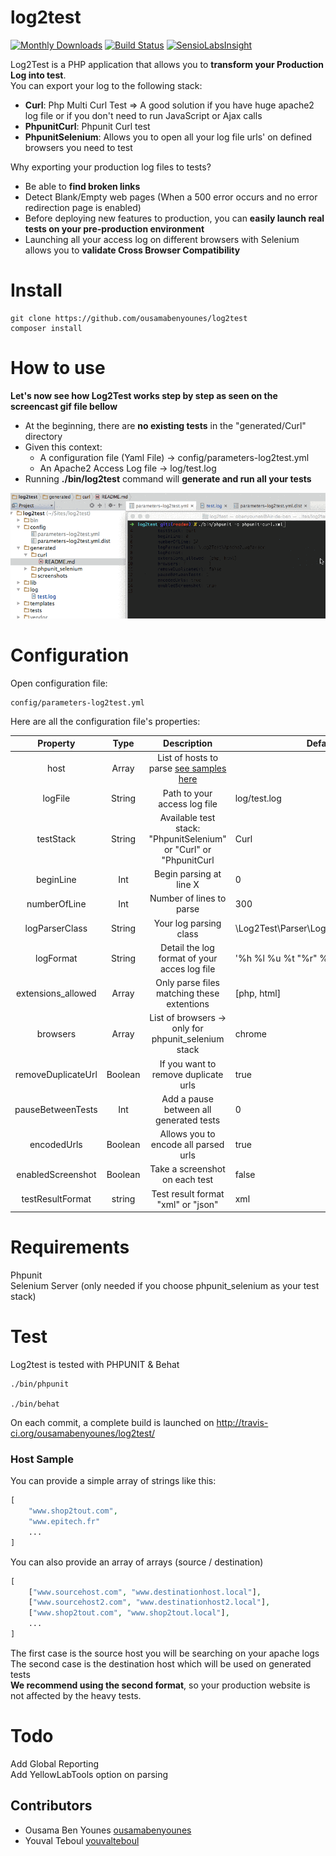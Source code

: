 # log2test

[![Monthly Downloads](https://poser.pugx.org/ousamabenyounes/log2test/d/monthly.png)](https://packagist.org/packages/ousamabenyounes/log2test)  [![Build Status](https://travis-ci.org/ousamabenyounes/log2test.svg?branch=dev)](https://travis-ci.org/ousamabenyounes/log2test) [![SensioLabsInsight](https://insight.sensiolabs.com/projects/d9e3c01e-7bea-4705-8b0b-f6273dac5b09/mini.png)](https://insight.sensiolabs.com/projects/d9e3c01e-7bea-4705-8b0b-f6273dac5b09)

Log2Test is a PHP application that allows you to **transform your Production Log into test**.  
You can export your log to the following stack:  
- **Curl**: Php Multi Curl Test => A good solution if you have huge apache2 log file or if you don't need to run JavaScript or Ajax calls  
- **PhpunitCurl**:  Phpunit Curl test   
- **PhpunitSelenium**: Allows you to open all your log file urls' on defined browsers you need to test  

Why exporting your production log files to tests?

- Be able to **find broken links**  
- Detect Blank/Empty web pages (When a 500 error occurs and no error redirection page is enabled)
- Before deploying new features to production, you can **easily launch real tests on your pre-production environment**  
- Launching all your access log on different browsers with Selenium allows you to **validate Cross Browser Compatibility**  

# Install

```
git clone https://github.com/ousamabenyounes/log2test 
composer install
```

# How to use

**Let's now see how Log2Test works step by step as seen on the screencast gif file bellow**
- At the beginning, there are **no existing tests** in the "generated/Curl" directory
- Given this context:
  - A configuration file (Yaml File) -> config/parameters-log2test.yml   
  - An Apache2 Access Log file -> log/test.log   
- Running **./bin/log2test** command will **generate and run all your tests**  

<img src="web/images/log2testCurl.gif"></img>

# Configuration

Open configuration file:  

```
config/parameters-log2test.yml 
```


Here are all the configuration file's properties:

| Property | Type | Description | Default | 
|:----------:|:-------------:|:-------------:|---------------|
| host | Array | List of hosts to parse [see samples here](#host-sample) | |
| logFile | String | Path to your access log file | log/test.log |
| testStack | String | Available test stack: "PhpunitSelenium" or "Curl" or "PhpunitCurl | Curl |
| beginLine | Int | Begin parsing at line X | 0 |
| numberOfLine | Int | Number of lines to parse | 300 |
| logParserClass | String | Your log parsing class | \Log2Test\Parser\Log\Apache2LogParser |
| logFormat | String | Detail the log format of your acces log file | '%h %l %u %t \"%r\" %>s %b' |
| extensions_allowed | Array | Only parse files matching these extentions | [php, html] |
| browsers | Array | List of browsers -> only for phpunit_selenium stack | chrome |  
| removeDuplicateUrl | Boolean | If you want to remove duplicate urls | true |
| pauseBetweenTests | Int | Add a pause between all generated tests | 0 |
| encodedUrls | Boolean | Allows you to encode all parsed urls | true |
| enabledScreenshot | Boolean | Take a screenshot on each test | false |
| testResultFormat | string | Test result format "xml" or "json" | xml |




# Requirements
Phpunit  
Selenium Server (only needed if you choose phpunit_selenium as your test stack)  


# Test
Log2test is tested with PHPUNIT & Behat

```
./bin/phpunit 

./bin/behat
```

On each commit, a complete build is launched on http://travis-ci.org/ousamabenyounes/log2test/

### Host Sample

You can provide a simple array of strings like this:

```php
[
    "www.shop2tout.com",
    "www.epitech.fr"
    ...
]
```

You can also provide an array of arrays (source / destination) 

```php
[
    ["www.sourcehost.com", "www.destinationhost.local"],
    ["www.sourcehost2.com", "www.destinationhost2.local"],
    ["www.shop2tout.com", "www.shop2tout.local"],
    ...
]
```

The first case is the source host you will be searching on your apache logs  
The second case is the destination host which will be used on generated tests  
**We recommend using the second format**, so your production website is not affected by the heavy tests.

# Todo
Add Global Reporting  
Add YellowLabTools option on parsing

## Contributors
- Ousama Ben Younes [ousamabenyounes](https://github.com/ousamabenyounes)
- Youval Teboul [youvalteboul](https://github.com/youvalteboul)

